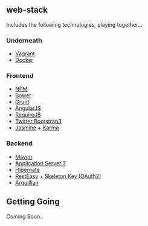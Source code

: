 ## web-stack

Includes the following technologies, playing together...

### Underneath
  - [Vagrant](http://www.vagrantup.com/)
  - [Docker](https://github.com/dotcloud/docker)

### Frontend
  - [NPM](https://npmjs.org/)
  - [Bower](http://bower.io/)
  - [Grunt](http://gruntjs.com/)
  - [AngularJS](http://angularjs.org/)
  - [RequireJS](http://requirejs.org/)
  - [Twitter Bootstrap3](http://getbootstrap.com/)
  - [Jasmine](http://pivotal.github.io/jasmine/) + [Karma](http://karma-runner.github.io)


### Backend
  - [Maven](http://maven.apache.org/)
  - [Application Server 7](https://www.jboss.org/jbossas)
  - [Hibernate](http://www.hibernate.org/)
  - [RestEasy](http://www.jboss.org/resteasy) + [Skeleton Key (OAuth2)](http://docs.jboss.org/resteasy/docs/3.0-beta-2/userguide/html/oauth2.html)
  - [Arquillian](http://arquillian.org/)


Getting Going
----------------

Coming Soon..
